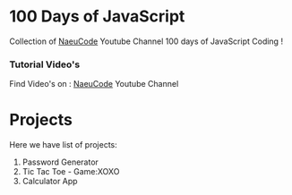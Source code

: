 
# 100 Days of JavaScript

Collection of <a href="https://youtube.com/#NaeuCode" target="_blank">NaeuCode</a> Youtube Channel 100 days of JavaScript Coding !

### Tutorial Video's

Find Video's on : <a href="https://youtube.com/@Neaucode" target="_blank">NaeuCode</a> Youtube Channel

# Projects

Here we have list of projects:

1.  Password Generator
2.  Tic Tac Toe - Game:XOXO
3.  Calculator App
